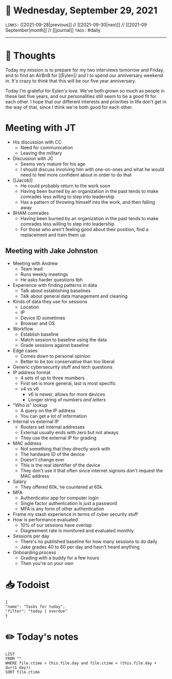 # 📅 Wednesday, September 29, 2021
`LINKS:` [[2021-09-28|previous]] // [[2021-09-30|next]] // [[2021-09 September|month]] // [[journal]] 
`TAGS:` #daily

---
# 💭 Thoughts
Today my mission is to prepare for my two interviews tomorrow and Friday, and to find an AirBnB for [[Eylen]] and I to spend our anniversary weekend in. It's crazy to think that this will be our five year anniversary. 

Today I'm grateful for Eylen's love. We've both grown so much as people in these last five years, and our personalities still seem to be a good fit for each other. I hope that our different interests and priorities in life don't get in the way of that, since I think we're both good for each other. 

# Meeting with JT
- His discussion with CC
	- Need for communication
	- Leaving the military
- Discussion with JC
	- Seems very mature for his age
	- I should discuss involving him with one-on-ones and what he would need to feel more confident about in order to do that
- [[Jacob]]
	- He could probably return to the work soon
	- Having been burned by an organization in the past tends to make comrades less willing to step into leadership
	- Has a pattern of throwing himself into the work, and then falling away
- BHAM comrades
	- Having been burned by an organization in the past tends to make comrades less willing to step into leadership
	- For those who aren't feeling good about their position, find a replacement and train them up

## Meeting with Jake Johnston
- Meeting with Andrew
	- Team lead
	- Runs weekly meetings
	- He asks harder questions tbh
- Experience with finding patterns in data
	- Talk about establishing baselines
	- Talk about general data management and cleaning
- Kinds of data they use for sessions
	- Location
	- IP
	- Device ID sometimes
	- Browser and OS
- Workflow
	- Establish baseline
	- Match session to baseline using the data
	- Grade sessions against baseline
- Edge cases
	- Comes down to personal opinion
	- Better to be too conservative than too liberal
- Generic cybersecurity stuff and tech questions
- IP address format
	- 4 sets of up to three mumbers
	- First set is more general, last is most specific
	- v4 vs v6
		- v6 is newer, allows for more devices
		- Longer string of numbers *and letters*
- "Who is" lookup
	- A query on the IP address
	- You can get a lot of information
- Internal vs external IP
	- Routers set internal addresses
	- External usually ends with zero but not always
	- They use the external IP for grading
- MAC address
	- Not something that they directly work with
	- The hardware ID of the device
	- Doesn't change ever
	- This is the real identifier of the device
	- They don't use it that often since internet signons don't request the MAC address
- Salary
	- They offered 60k, he countered at 65k. 
- MFA
	- Authenticator app for computer login
	- Single factor authentcation is just a password
	- MFA is any form of other authentication
- Frame my stash experience in terms of cyber security stuff
- How is performance evaluated
	- 10% of our sessions have overlap
	- Diagreement rate is monitored and evaluated monthly
- Sessions per day
	- There's no published baseline for how many sessions to do daily
	- Jake grades 40 to 60 per day and hasn't heard anything
- Onboarding process
	- Grading with a buddy for a few hours
	- Then you're on your own

# 📥 Todoist
```todoist
{
"name": "Tasks for today",
"filter": "today | overdue"
}
```

# ✏️ Today's notes
```dataview
LIST 
FROM ""
WHERE file.ctime > this.file.day and file.ctime < (this.file.day + dur(1 day))
SORT file.ctime
```
